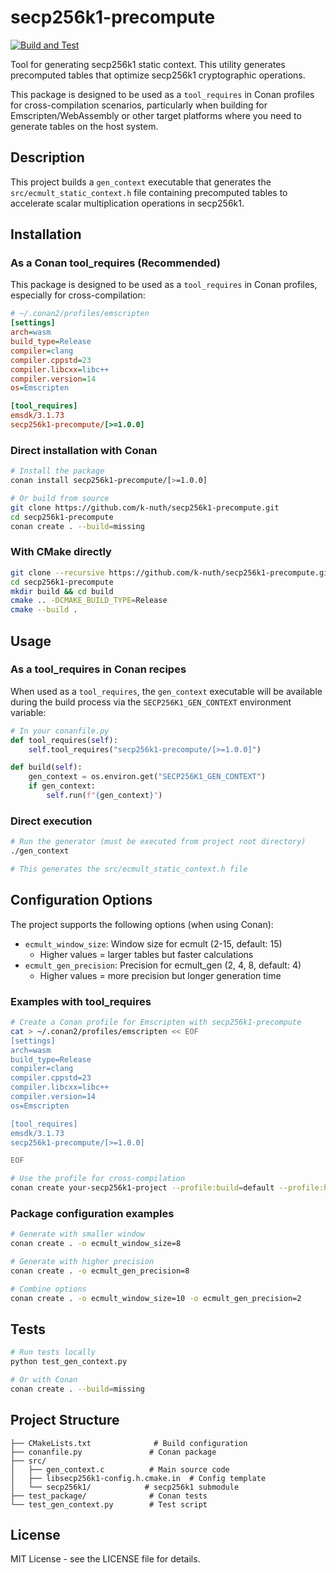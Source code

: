 # secp256k1-precompute

[![Build and Test](https://github.com/k-nuth/secp256k1-precompute/actions/workflows/main.yml/badge.svg)](https://github.com/k-nuth/secp256k1-precompute/actions/workflows/main.yml)

Tool for generating secp256k1 static context. This utility generates precomputed tables that optimize secp256k1 cryptographic operations.

This package is designed to be used as a `tool_requires` in Conan profiles for cross-compilation scenarios, particularly when building for Emscripten/WebAssembly or other target platforms where you need to generate tables on the host system.

## Description

This project builds a `gen_context` executable that generates the `src/ecmult_static_context.h` file containing precomputed tables to accelerate scalar multiplication operations in secp256k1.

## Installation

### As a Conan tool_requires (Recommended)

This package is designed to be used as a `tool_requires` in Conan profiles, especially for cross-compilation:

```ini
# ~/.conan2/profiles/emscripten
[settings]
arch=wasm
build_type=Release
compiler=clang
compiler.cppstd=23
compiler.libcxx=libc++
compiler.version=14
os=Emscripten

[tool_requires]
emsdk/3.1.73
secp256k1-precompute/[>=1.0.0]

```

### Direct installation with Conan

```bash
# Install the package
conan install secp256k1-precompute/[>=1.0.0]

# Or build from source
git clone https://github.com/k-nuth/secp256k1-precompute.git
cd secp256k1-precompute
conan create . --build=missing
```

### With CMake directly

```bash
git clone --recursive https://github.com/k-nuth/secp256k1-precompute.git
cd secp256k1-precompute
mkdir build && cd build
cmake .. -DCMAKE_BUILD_TYPE=Release
cmake --build .
```

## Usage

### As a tool_requires in Conan recipes

When used as a `tool_requires`, the `gen_context` executable will be available during the build process via the `SECP256K1_GEN_CONTEXT` environment variable:

```python
# In your conanfile.py
def tool_requires(self):
    self.tool_requires("secp256k1-precompute/[>=1.0.0]")

def build(self):
    gen_context = os.environ.get("SECP256K1_GEN_CONTEXT")
    if gen_context:
        self.run(f"{gen_context}")
```

### Direct execution

```bash
# Run the generator (must be executed from project root directory)
./gen_context

# This generates the src/ecmult_static_context.h file
```

## Configuration Options

The project supports the following options (when using Conan):

- `ecmult_window_size`: Window size for ecmult (2-15, default: 15)
  - Higher values = larger tables but faster calculations
- `ecmult_gen_precision`: Precision for ecmult_gen (2, 4, 8, default: 4)
  - Higher values = more precision but longer generation time

### Examples with tool_requires

```bash
# Create a Conan profile for Emscripten with secp256k1-precompute
cat > ~/.conan2/profiles/emscripten << EOF
[settings]
arch=wasm
build_type=Release
compiler=clang
compiler.cppstd=23
compiler.libcxx=libc++
compiler.version=14
os=Emscripten

[tool_requires]
emsdk/3.1.73
secp256k1-precompute/[>=1.0.0]

EOF

# Use the profile for cross-compilation
conan create your-secp256k1-project --profile:build=default --profile:host=emscripten
```

### Package configuration examples

```bash
# Generate with smaller window
conan create . -o ecmult_window_size=8

# Generate with higher precision
conan create . -o ecmult_gen_precision=8

# Combine options
conan create . -o ecmult_window_size=10 -o ecmult_gen_precision=2
```

## Tests

```bash
# Run tests locally
python test_gen_context.py

# Or with Conan
conan create . --build=missing
```

## Project Structure

```
├── CMakeLists.txt              # Build configuration
├── conanfile.py               # Conan package
├── src/
│   ├── gen_context.c          # Main source code
│   ├── libsecp256k1-config.h.cmake.in  # Config template
│   └── secp256k1/            # secp256k1 submodule
├── test_package/              # Conan tests
└── test_gen_context.py        # Test script
```

## License

MIT License - see the LICENSE file for details.